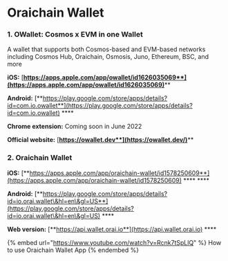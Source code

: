 # Oraichain Wallet

### 1. OWallet: Cosmos x EVM in one Wallet

A wallet that supports both Cosmos-based and EVM-based networks including Cosmos Hub, Oraichain, Osmosis, Juno, Ethereum, BSC, and more

**iOS:** [**https://apps.apple.com/app/owallet/id1626035069**](https://apps.apple.com/app/owallet/id1626035069)****

**Android:** [**https://play.google.com/store/apps/details?id=com.io.owallet**](https://play.google.com/store/apps/details?id=com.io.owallet) ****&#x20;

**Chrome extension:** Coming soon in June 2022

**Official website:** [**https://owallet.dev**](https://owallet.dev/)****

### **2. Oraichain Wallet**

**iOS:** [**https://apps.apple.com/app/oraichain-wallet/id1578250609**](https://apps.apple.com/app/oraichain-wallet/id1578250609) **** \*\*\*\*

**Android:** [**https://play.google.com/store/apps/details?id=io.orai.wallet\&hl=en\&gl=US**](https://play.google.com/store/apps/details?id=io.orai.wallet\&hl=en\&gl=US) \*\*\*\*

**Web version:** [**https://api.wallet.orai.io**](https://api.wallet.orai.io) \*\*\*\*

{% embed url="https://www.youtube.com/watch?v=Rcnk7tSpLlQ" %}
How to use Oraichain Wallet App
{% endembed %}
